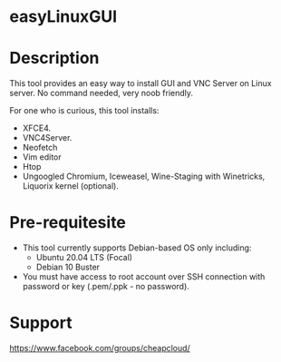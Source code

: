 # easyLinuxGUI
# Description
This tool provides an easy way to install GUI and VNC Server on Linux server. No command needed, very noob friendly.

For one who is curious, this tool installs:
- XFCE4.
- VNC4Server.
- Neofetch
- Vim editor
- Htop
- Ungoogled Chromium, Iceweasel, Wine-Staging with Winetricks, Liquorix kernel (optional).

# Pre-requitesite
- This tool currently supports Debian-based OS only including:
  - Ubuntu 20.04 LTS (Focal)
  - Debian 10 Buster 
- You must have access to root account over SSH connection with password or key (.pem/.ppk - no password).

# Support
https://www.facebook.com/groups/cheapcloud/
